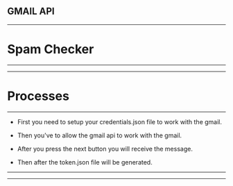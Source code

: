 
## GMAIL API

___

# Spam Checker

___

  

___

# Processes

___

* First you need to setup your credentials.json file to work with the gmail.

* Then you've to allow the gmail api to work with the gmail.

* After you press the next button you will receive the message.

* Then after the token.json file will be generated.

___

___
 